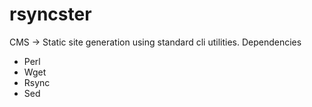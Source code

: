 # rsyncster
CMS -> Static site generation using standard cli utilities.
Dependencies
* Perl
* Wget
* Rsync
* Sed
